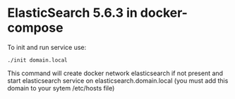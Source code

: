ElasticSearch 5.6.3 in docker-compose
=====================================

To init and run service use:

    ./init domain.local

This command will create docker network elasticsearch if not present and start elasticsearch service on elasticsearch.domain.local (you must add this domain to your sytem /etc/hosts file)

